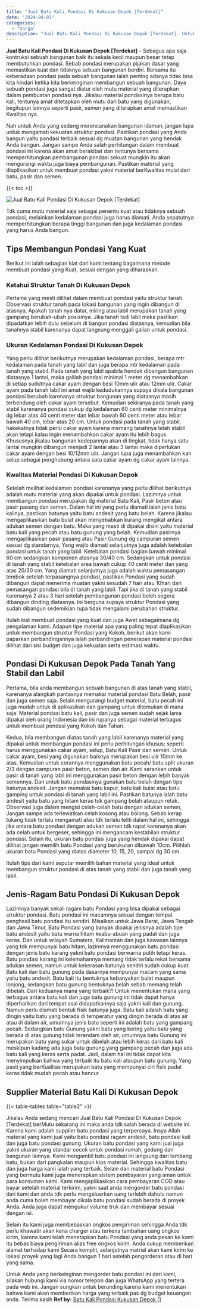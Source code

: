 ```yaml
---
title: "Jual Batu Kali Pondasi Di Kukusan Depok [Terdekat]"
date: "2024-04-03"
categories: 
  - "harga"
description: "Jual Batu Kali Pondasi Di Kukusan Depok [Terdekat]. Untuk Anda yang berkeinginan mengorder batu pondasi ini dari kami, silakan hubungi kami via nomor telepon..."
---
```


**Jual Batu Kali Pondasi Di Kukusan Depok \[Terdekat\]** – Sebagus apa saja kontruksi sebuah bangunan baik itu sekala kecil maupun besar tetap membutuhkan pondasi. Sebab pondasi merupakan pijakan dasar yang memastikan kuat dan tidaknya sebuah bangunan berdiri. Bersama itu keberadaan pondasi pada sebuah bangunan ialah penting adanya tidak bisa kita hindari ketika kita berkeinginan membangun sebuah bangunan. Daya sebuah pondasi juga sangat diatur oleh mutu material yang diterapkan dalam pembuatan pondasi nya. Jikalau material pondasinya berupa batu kali, tentunya amat ditetapkan oleh mutu dari batu yang digunakan, begitupun lainnya seperti pasir, semen yang diterapkan amat memastikan Kwalitas nya.

Nah untuk Anda yang sedang merencanakan bangunan idaman, jangan lupa untuk mengamati kekuatan struktur pondasi. Pastikan pondasi yang Anda bangun yaitu pondasi terbaik sesuai dg muatan bangunan yang hendak Anda bangun. Jangan sampe Anda salah perhitungan dalam membuat pondasi ini karena akan amat berakibat dan tentunya bersama memperhitungkan pembangunan pondasi sekuat mungkin itu akan mengurangi waktu juga biaya pembangunan. Pastikan material yang diaplikasikan untuk membuat pondasi yakni material berKwalitas mulai dari batu, pasir dan semen.

{{< toc >}}

![Jual Batu Kali Pondasi Di Kukusan Depok [Terdekat]](/images/jual-batu-kali-25.png)

Tdk cuma mutu material saja sebagai penentu kuat atau tidaknya sebuah pondasi, melainkan kedalaman pondasi juga harus diamati. Anda sepatutnya memperhitungkan berapa tinggi bangunan dan juga kedalaman pondasi yang harus Anda bangun.

## Tips Membangun Pondasi Yang Kuat

Berikut ini ialah sebagian kiat dari kami tentang bagaimana metode membuat pondasi yang Kuat, sesuai dengan yang diharapkan.

### Ketahui Struktur Tanah Di Kukusan Depok

Pertama yang mesti dilihat dalam membuat pondasi yaitu struktur tanah. Observasi struktur tanah pada lokasi bangunan yang ingin dibangun di atasnya, Apakah tanah nya datar, miring atau labil merupakan tanah yang gampang berubah-ubah posisinya. Jika tanah tadi labil maka pastikan dipadatkan lebih dulu sebelum di bangun pondasi diatasnya, kemudian bila tanahnya stabil karenanya dapat langsung menggali galian untuk pondasi.

### Ukuran Kedalaman Pondasi Di Kukusan Depok

Yang perlu dilihat berikutnya merupakan kedalaman pondasi, berapa mtr kedalaman pada tanah yang labil dan juga berapa mtr kedalaman pada tanah yang stabil. Pada tanah yang labil apabila hendak dibangun bangunan diatasnya 1 lantai, maka galilah pondasi minimal 1 meter dg menambahkan di setiap sudutnya cakar ayam dengan besi 10mm ulir atau 12mm ulir. Cakar ayam pada tanah labil ini amat wajib kedudukannya supaya dikala bangunan pondasi berubah karenanya struktur bangunan yang diatasnya masih terbendung oleh cakar ayam tersebut. Kemudian sekiranya pada tanah yang stabil karenanya pondasi cukup dg kedalaman 60 centi meter minimalnya dg lebar atas 40 centi meter dan lebar bawah 60 centi meter atau lebar bawah 40 cm, lebar atas 20 cm. Untuk pondasi pada tanah yang stabil, hakekatnya tidak perlu cakar ayam karena memang tanahnya telah stabil akan tetapi kalau ingin menambahkan cakar ayam itu lebih bagus. Khususnya jikalau bangunan kedepannya akan di tingkat, tidak hanya satu lantai mungkin dibangun menjadi 2 lantai atau 3 lantai maka diperlukan cakar ayam dengan besi 10/12mm ulir. Jangan lupa juga menambahkan kan selup sebagai penghubung antara satu cakar ayam dg cakar ayam lainnya.

### Kwalitas Material Pondasi Di Kukusan Depok

Setelah melihat kedalaman pondasi karenanya yang perlu dilihat berikutnya adalah mutu material yang akan dipakai untuk pondasi. Lazimnya untuk membangun pondasi merupakan dg material Batu Kali, Pasir beton atau pasir pasang dan semen. Dalam hal ini yang perlu diamati ialah jenis batu kalinya, pastikan batunya yaitu batu andesit yang batu belah. Karena jikalau mengaplikasikan batu bulat akan menyebabkan kurang mengikat antara adukan semen dengan batu. Maka yang mesti di dipakai disini yaitu material batu kali yang pecah atau batu gunung yang belah. Kemudian pasirnya mengaplikasikan pasir pasang atau Pasir Gunung dg campuran semen sesuai dg standarnya, Yang wajib diamati selanjutnya juga adalah ketebalan pondasi untuk tanah yang labil. Ketebalan pondasi bagian bawah minimal 60 cm sedangkan komponen atasnya 30/40 cm. Sedangkan untuk pondasi di tanah yang stabil ketebalan area bawah cukup 40 centi meter dan yang atas 20/30 cm. Yang diamati selanjutnya juga adalah waktu pemasangan tembok setelah terpasangnya pondasi, pastikan Pondasi yang sudah dibangun dapat menerima muatan yakni sesudah 7 hari atau 10hari dari pemasangan pondasi bila di tanah yang labil. Tapi jika di tanah yang stabil karenanya 2 atau 3 hari setelah pembangunan pondasi boleh segera dibangun dinding diatasnya. Ini berguna supaya struktur Pondasi yang sudah dibangun sedemikian rupa tidak mengalami perubahan struktur.

Itulah kiat membuat pondasi yang kuat dan juga Awet sebagaimana dg pengalaman kami. Adapun tipe material apa yang paling tepat diaplikasikan untuk membangun struktur Pondasi yang Kokoh, berikut akan kami paparkan perbandingannya ialah perbandingan penerapan material pondasi dilihat dari sisi budget dan juga kekuatan serta estimasi waktu.

## Pondasi Di Kukusan Depok Pada Tanah Yang Stabil dan Labil

Pertama, bila anda membangun sebuah bangunan di atas tanah yang stabil, karenanya alangkah pantasnya memakai material pondasi Batu Belah, pasir dan juga semen saja. Selain mengurangi budget material, batu pecah ini juga mudah untuk di aplikasikan dan gampang untuk ditemukan di mana saja. Material pondasi batu kali, pasir dan juga semen sudah sejak lama dipakai oleh orang Indonesia dan ini rupanya sebagai material terbagus untuk membuat pondasi yang Kokoh dan Tahan.

Kedua, bila membangun diatas tanah yang labil karenanya material yang dipakai untuk membangun pondasi ini perlu perhitungan khusus; seperti harus menggunakan cakar ayam, selup, Batu Kali Pasir dan semen. Untuk cakar ayam, besi yang digunakan baiknya merupakan besi ulir 10mm ke atas. Kemudian untuk corannya menggunakan batu pecah/ batu split ukuran 2/3 dengan campuran pasir beton, semen dan air. Kami sarankan untuk pasir di tanah yang labil ini menggunakan pasir beton dengan lebih banyak semennya. Dan untuk batu pondasinya gunakan batu belah dengan tipe batunya andesit. Jangan memakai batu kapur, batu kali bulat atau batu gamping untuk pondasi di tanah yang labil ini. Pastikan batunya ialah batu andesit yaitu batu yang hitam keras tdk gampang belah ataupun retak. Observasi juga dalam mengisi celah-celah batu dengan adukan semen, Jangan sampe ada terlewatkan celah kosong atau bolong. Sebab kerap tukang tidak terlalu mengamati atau tdk terlalu teliti dalam hal ini, sehingga jika antara batu pondasi dengan adukan semen tdk rapat karenanya akan ada celah untuk bergeser, sehingga ini mengancam kestabilan struktur pondasi. Selain itu, ukuran batu pondasi juga yang hendak dipakai dapat dilihat jangan memilih batu Pondasi yang berukuran dibawah 10cm. Pilihlah ukuran batu Pondasi yang diatas diameter 10, 15, 20, sampai dg 30 cm.

Itulah tips dari kami seputar memilih bahan material yang ideal untuk membangun struktur pondasi di atas tanah yang stabil dan juga tanah yang labil.

## Jenis-Ragam Batu Pondasi Di Kukusan Depok

Lazimnya banyak sekali ragam batu Pondasi yang bisa dipakai sebagai struktur pondasi. Batu pondasi ini macamnya sesuai dengan tempat penghasil batu pondasi itu sendiri. Misalkan untuk Jawa Barat, Jawa Tengah dan Jawa Timur, Batu Pondasi yang banyak dipakai jenisnya adalah tipe batu andesit yaitu batu warna hitam keabu-abuan yang padat dan juga keras. Dan untuk wilayah Sumatera, Kalimantan dan juga kawasan lainnya yang tdk mempunyai batu hitam, lazimnya menggunakan batu pondasi dengan jenis batu karang yakni batu pondasi berwarna putih tetapi keras. Batu pondasi karang ini kelemahannya memang tidak terlalu rekat bersama adukan semen, namun untuk kekerasan batunya sendiri sudah cukup kuat. Batu kali dan batu gunung pada dasarnya mempunyai macam yang sama yaitu batu andesit. Batu kali itu bentuknya kebanyakan bulat maupun lonjong, sedangkan batu gunung bentuknya belah sebab memang telah dibelah. Dari keduanya mana yang terbaik?! Untuk menentukan mana yang terbagus antara batu kali dan juga batu gunung ini tidak dapat hanya diperhatikan dari tempat asal didapatkannya saja yakni kali dan gunung. Namun perlu diamati bentuk fisik batunya juga. Batu kali adalah batu yang dingin yaitu batu yang berada di temperatur yang dingin berada di atas air atau di dalam air, umumnya jenis batu seperti ini adalah batu yang gampang pecah. Sedangkan batu Gunung yakni batu yang kering yaitu batu yang berada di atas gunung tidak terendam oleh air, umumnya batu Gunung ini merupakan batu yang sukar untuk dibelah atau lebih keras dari batu kali meskipun kadang ada juga batu gunung yang gampang pecah dan juga ada batu kali yang keras serta padat. Jadi, dalam hal ini tidak dapat kita menyimpulkan bahwa yang terbaik itu batu kali ataupun batu gunung. Yang pasti yang berKualitas merupakan batu yang mempunyai ciri fisik padat keras tidak mudah pecah atau hancur.

## Supplier Material Batu Kali Di Kukusan Depok

{{< table-tables table="table2" >}}

Jikalau Anda sedang mencari Jual Batu Kali Pondasi Di Kukusan Depok \[Terdekat\] berMutu sekarang ini maka anda tdk salah berada di website ini. Karena kami adalah supplier batu pondasi yang terpercaya. Insya Allah material yang kami jual yaitu batu pondasi ragam andesit, batu pondasi kali dan juga batu pondasi gunung. Ukuran batu pondasi yang kami jual juga yakni ukuran yang standar cocok untuk pondasi rumah, gedung dan bangunan lainnya. Kami mengambil batu pondasi ini langsung dari tambang batu, bukan dari pangkalan maupun kios material. Sehingga kwalitas batu dan juga harga kami ialah yang terbaik. Selain dari material batu Pondasi yang bermutu kami juga menerapkan sistem pembayaran yang aman untuk para konsumen kami. Kami mengaplikasikan cara pembayaran COD atau bayar setelah material terkirim, yakni saat anda mengorder batu pondasi dari kami dan anda tdk perlu mengeluarkan uang terlebih dahulu namun anda cuma boleh membayar dikala batu pondasi sudah berada di proyek Anda. Anda juga dapat mengukur volume truk dan membayar sesuai dengan isi.

Selain itu kami juga membebaskan ongkos pengiriman sehingga Anda tdk perlu khawatir akan kena charger atau terkena tambahan uang ongkos kirim, karena kami telah menetapkan batu Pondasi yang anda pesan ke kami itu bebas biaya pengiriman alias free ongkos kirim. Anda cukup memberikan alamat terhadap kami Secara komplit, selanjutnya matrial akan kami kirim ke lokasi proyek yang lagi Anda bangun 1 hari setelah pengorderan atau di hari yang sama.

Untuk Anda yang berkeinginan mengorder batu pondasi ini dari kami, silakan hubungi kami via nomor telepon dan juga WhatsApp yang tertera pada web ini. Jangan sungkan untuk berunding karena kami menentukan bahwa kami akan memberikan harga yang terbaik pas dg budget keuangan anda. Terima kasih
**Ref by:** [Batu Kali Pondasi Kukusan Depok []](https://id.wikipedia.org/wiki/Batu)
